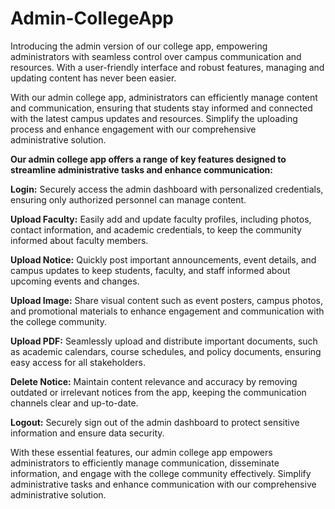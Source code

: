 # Admin-CollegeApp

Introducing the admin version of our college app, empowering administrators with seamless control over campus communication and resources. With a user-friendly interface and robust features, managing and updating content has never been easier.

With our admin college app, administrators can efficiently manage content and communication, ensuring that students stay informed and connected with the latest campus updates and resources. Simplify the uploading process and enhance engagement with our comprehensive administrative solution.

<b>Our admin college app offers a range of key features designed to streamline administrative tasks and enhance communication:</b>

<b>Login:</b> Securely access the admin dashboard with personalized credentials, ensuring only authorized personnel can manage content.

<b>Upload Faculty:</b> Easily add and update faculty profiles, including photos, contact information, and academic credentials, to keep the community informed about faculty members.

<b>Upload Notice:</b> Quickly post important announcements, event details, and campus updates to keep students, faculty, and staff informed about upcoming events and changes.

<b>Upload Image:</b> Share visual content such as event posters, campus photos, and promotional materials to enhance engagement and communication with the college community.

<b>Upload PDF:</b> Seamlessly upload and distribute important documents, such as academic calendars, course schedules, and policy documents, ensuring easy access for all stakeholders.

<b>Delete Notice:</b> Maintain content relevance and accuracy by removing outdated or irrelevant notices from the app, keeping the communication channels clear and up-to-date.

<b>Logout:</b> Securely sign out of the admin dashboard to protect sensitive information and ensure data security.

With these essential features, our admin college app empowers administrators to efficiently manage communication, disseminate information, and engage with the college community effectively. Simplify administrative tasks and enhance communication with our comprehensive administrative solution.
